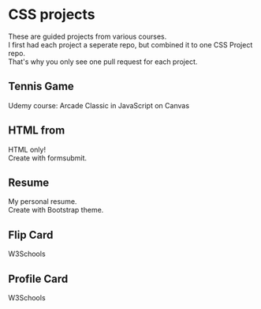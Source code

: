 # CSS projects
These are guided projects from various courses.<br>
I first had each project a seperate repo, but combined it to one CSS Project repo.<br>
That's why you only see one pull request for each project.

## Tennis Game
Udemy course: Arcade Classic in JavaScript on Canvas

## HTML from
HTML only! <br>
Create with formsubmit.

## Resume
My personal resume. <br>
Create with Bootstrap theme.

## Flip Card
W3Schools

## Profile Card
W3Schools